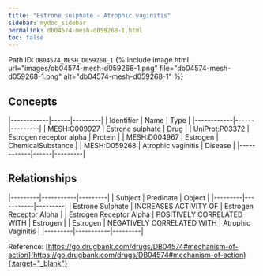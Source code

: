 ```yaml
---
title: "Estrone sulphate - Atrophic vaginitis"
sidebar: mydoc_sidebar
permalink: db04574-mesh-d059268-1.html
toc: false 
---
```



Path ID: `DB04574_MESH_D059268_1`
{% include image.html url="images/db04574-mesh-d059268-1.png" file="db04574-mesh-d059268-1.png" alt="db04574-mesh-d059268-1" %}

## Concepts

|------------|------|---------|
| Identifier | Name | Type    |
|------------|------|---------|
| MESH:C009927 | Estrone sulphate | Drug |
| UniProt:P03372 | Estrogen receptor alpha | Protein |
| MESH:D004967 | Estrogen | ChemicalSubstance |
| MESH:D059268 | Atrophic vaginitis | Disease |
|------------|------|---------|

## Relationships

|---------|-----------|---------|
| Subject | Predicate | Object  |
|---------|-----------|---------|
| Estrone Sulphate | INCREASES ACTIVITY OF | Estrogen Receptor Alpha |
| Estrogen Receptor Alpha | POSITIVELY CORRELATED WITH | Estrogen |
| Estrogen | NEGATIVELY CORRELATED WITH | Atrophic Vaginitis |
|---------|-----------|---------|

Reference: [https://go.drugbank.com/drugs/DB04574#mechanism-of-action](https://go.drugbank.com/drugs/DB04574#mechanism-of-action){:target="_blank"}